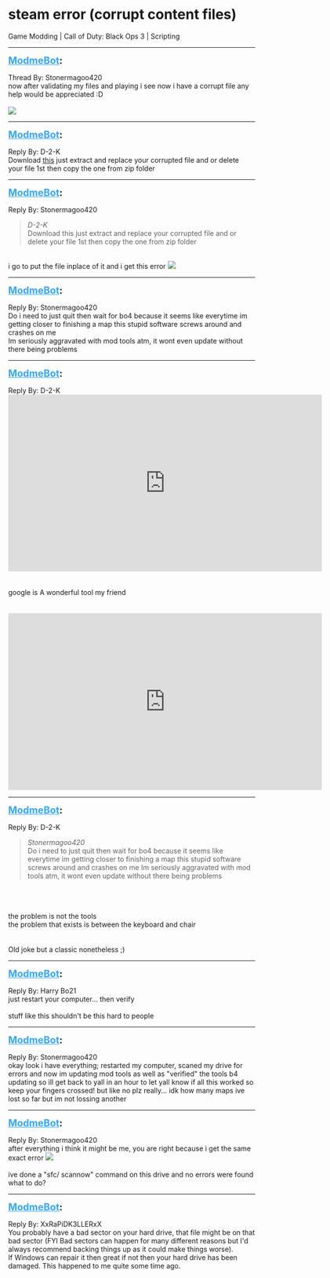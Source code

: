 # steam error (corrupt content files)
Game Modding | Call of Duty: Black Ops 3 | Scripting

---
<strong style="font-size: 1.4em;"><span style="text-decoration: underline;text-decoration-color: #34a7f9;"><span style="color:#34a7f9;">ModmeBot</span></span>:</strong>

<p>Thread By: Stonermagoo420<br />now after validating my files and playing i see now i have a corrupt file any help would be appreciated :D<br /> <br /><img style="max-width: 500px;" src="https://ibin.co/3wZ0sRKWIodf.jpg"></p>

---
<strong style="font-size: 1.4em;"><span style="text-decoration: underline;text-decoration-color: #34a7f9;"><span style="color:#34a7f9;">ModmeBot</span></span>:</strong>

<p>Reply By: D-2-K<br />Download <a href="https://drive.google.com/file/d/1c-0FEwN9mH8i8CVhLUA-ol6OE6mVS4o7/view?usp=sharing">this</a> just extract and replace your corrupted file and or delete your file 1st then copy the one from zip folder</p>

---
<strong style="font-size: 1.4em;"><span style="text-decoration: underline;text-decoration-color: #34a7f9;"><span style="color:#34a7f9;">ModmeBot</span></span>:</strong>

<p>Reply By: Stonermagoo420<br /><blockquote><em>D-2-K</em><br />Download this just extract and replace your corrupted file and or delete your file 1st then copy the one from zip folder </blockquote><br /> i go to put the file inplace of it and i get this error <img style="max-width: 500px;" src="https://ibin.co/3wZKPX94hLDY.jpg"></p>

---
<strong style="font-size: 1.4em;"><span style="text-decoration: underline;text-decoration-color: #34a7f9;"><span style="color:#34a7f9;">ModmeBot</span></span>:</strong>

<p>Reply By: Stonermagoo420<br />Do i need to just quit then wait for bo4 because it seems like everytime im getting closer to finishing a map this stupid software screws around and crashes on me<br />Im seriously aggravated with mod tools atm, it wont even update without there being problems</p>

---
<strong style="font-size: 1.4em;"><span style="text-decoration: underline;text-decoration-color: #34a7f9;"><span style="color:#34a7f9;">ModmeBot</span></span>:</strong>

<p>Reply By: D-2-K<br /><iframe type="text/html" width="640" height="360" src="https://www.youtube.com/embed/HxD96oczGUI" frameborder="0"></iframe><br /> <br /> <br />google is A wonderful tool my friend <br /> <br /> <br /><iframe type="text/html" width="640" height="360" src="https://www.youtube.com/embed/SKwPDzVm3GA" frameborder="0"></iframe></p>

---
<strong style="font-size: 1.4em;"><span style="text-decoration: underline;text-decoration-color: #34a7f9;"><span style="color:#34a7f9;">ModmeBot</span></span>:</strong>

<p>Reply By: D-2-K<br /><blockquote><em>Stonermagoo420</em><br />Do i need to just quit then wait for bo4 because it seems like everytime im getting closer to finishing a map this stupid software screws around and crashes on me Im seriously aggravated with mod tools atm, it wont even update without there being problems</blockquote><br /> <br /> <br />the problem is not the tools <br />the problem that exists is between the keyboard and chair<br /> <br /> <br /> Old joke but a classic nonetheless ;)</p>

---
<strong style="font-size: 1.4em;"><span style="text-decoration: underline;text-decoration-color: #34a7f9;"><span style="color:#34a7f9;">ModmeBot</span></span>:</strong>

<p>Reply By: Harry Bo21<br />just restart your computer... then verify<br /> <br />stuff like this shouldn&#39;t be this hard to people</p>

---
<strong style="font-size: 1.4em;"><span style="text-decoration: underline;text-decoration-color: #34a7f9;"><span style="color:#34a7f9;">ModmeBot</span></span>:</strong>

<p>Reply By: Stonermagoo420<br />okay look i have everything; restarted my computer, scaned my drive for errors and now im updating mod tools as well as &quot;verified&quot; the tools b4 updating so ill get back to yall in an hour to let yall know if all this worked so keep your fingers crossed! but like no plz really... idk how many maps ive lost so far but im not lossing another</p>

---
<strong style="font-size: 1.4em;"><span style="text-decoration: underline;text-decoration-color: #34a7f9;"><span style="color:#34a7f9;">ModmeBot</span></span>:</strong>

<p>Reply By: Stonermagoo420<br />after everything i think it might be me, you are right because i get the same exact error <img style="max-width: 500px;" src="https://ibin.co/3wZ0sRKWIodf.jpg"><br /> <br />ive done a &quot;sfc/ scannow&quot; command on this drive and no errors were found what to do?</p>

---
<strong style="font-size: 1.4em;"><span style="text-decoration: underline;text-decoration-color: #34a7f9;"><span style="color:#34a7f9;">ModmeBot</span></span>:</strong>

<p>Reply By: XxRaPiDK3LLERxX<br />You probably have a bad sector on your hard drive, that file might be on that bad sector (FYI Bad sectors can happen for many different reasons but I&#39;d always recommend backing things up as it could make things worse).<br />If Windows can repair it then great if not then your hard drive has been damaged. This happened to me quite some time ago.</p>
